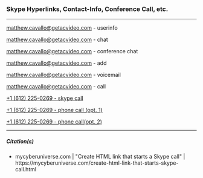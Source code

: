 <!--
	On GitHub:  https://github.com/mcavallo-git/Coding/tree/master/html
-->

<h3>Skype Hyperlinks, Contact-Info, Conference Call, etc.</h3>

<hr />

<a href="skype:matthew.cavallo@getacvideo.com?userinfo">matthew.cavallo@getacvideo.com - userinfo</a>

<a href="skype:matthew.cavallo@getacvideo.com?chat">matthew.cavallo@getacvideo.com - chat</a>

<a href="skype:matthew.cavallo@getacvideo.com;lawngig@gmail.com?chat">matthew.cavallo@getacvideo.com - conference chat</a>

<a href="skype:matthew.cavallo@getacvideo.com?add">matthew.cavallo@getacvideo.com - add</a>

<a href="skype:matthew.cavallo@getacvideo.com?voicemail">matthew.cavallo@getacvideo.com - voicemail</a>

<a href="skype:matthew.cavallo@getacvideo.com?call">matthew.cavallo@getacvideo.com - call</a>

<a href="skype:+16122250269?call">+1 (612) 225-0269 - skype call</a>

<a href="tel://+16122250269">+1 (612) 225-0269 - phone call (opt. 1)</a>

<a href="callto://+16122250269">+1 (612) 225-0269 - phone call(opt. 2)</a>

<hr />


<h5>Citation(s)</h5>

<ul>
	<li>mycyberuniverse.com  |  "Create HTML link that starts a Skype call"  |  https://mycyberuniverse.com/create-html-link-that-starts-skype-call.html</li>
</ul>
